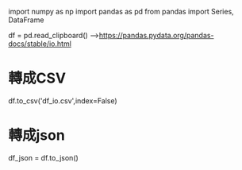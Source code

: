 import numpy as np
import pandas as pd
from pandas import Series, DataFrame

df = pd.read_clipboard()
-->https://pandas.pydata.org/pandas-docs/stable/io.html

# 轉成CSV
df.to_csv('df_io.csv',index=False)

# 轉成json
df_json = df.to_json()
